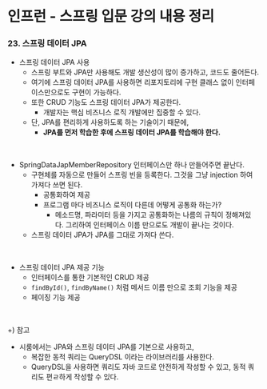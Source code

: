# 인프런 - 스프링 입문 강의 내용 정리

### 23. 스프링 데이터 JPA

- 스프링 데이터 JPA 사용
  - 스프링 부트와 JPA만 사용해도 개발 생산성이 많이 증가하고, 코드도 줄어든다.
  - 여기에 스프링 데이터 JPA를 사용하면 리포지토리에 구현 클래스 없이 인터페이스만으로도 구현이 가능하다.
  - 또한 CRUD 기능도 스프링 데이터 JPA가 제공한다.
    - 개발자는 핵심 비즈니스 로직 개발에만 집중할 수 있다.
  - 단, JPA를 편리하게 사용하도록 하는 기술이기 때문에,
    - <b>JPA를 먼저 학습한 후에 스프링 데이터 JPA를 학습해야 한다.</b>

<br/>

- SpringDataJapMemberRepository 인터페이스만 하나 만들어주면 끝난다.
  - 구현체를 자동으로 만들어 스프링 빈을 등록한다. 그것을 그냥 injection 하여 가져다 쓰면 된다.
    - 공통화하여 제공
    - 프로그램 마다 비즈니스 로직이 다른데 어떻게 공통화 하는가?
      - 메소드명, 파라미터 등을 가지고 공통화하는 나름의 규칙이 정해져있다. 그리하여 인터페이스 이름 만으로도 개발이 끝나는 것이다.
  - 스프링 데이터 JPA가 JPA를 그대로 가져다 쓴다.



<br/>

- 스프링 데이터 JPA 제공 기능
  - 인터페이스를 통한 기본적인 CRUD 제공
  - <code>findById()</code>, <code>findByName()</code> 처럼 메서드 이름 만으로 조회 기능을 제공
  - 페이징 기능 제공

<br/>

+) 참고

- 시룸에서는 JPA와 스프링 데이터 JPA를 기본으로 사용하고,
  - 복잡한 동적 쿼리는 QueryDSL 이라는 라이브러리를 사용한다.
  - QueryDSL을 사용하면 쿼리도 자바 코드로 안전하게 작성할 수 있고, 동적 쿼리도 편ㄹ하게 작성할 수 있다.
